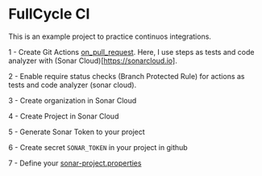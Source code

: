 # FullCycle CI

This is an example project to practice continuos integrations.    

1 - Create Git Actions [on_pull_request](./.github/workflows/on_pull_request.yml). Here, I use steps as tests and code analyzer with (Sonar Cloud)[https://sonarcloud.io].

2 - Enable require status checks (Branch Protected Rule) for actions as tests and code analyzer (sonar cloud).

3 - Create organization in Sonar Cloud 

4 - Create Project in Sonar Cloud

5 - Generate Sonar Token to your project

6 - Create secret `SONAR_TOKEN` in your project in github

7 - Define your [sonar-project.properties](./sonar-project.properties) 